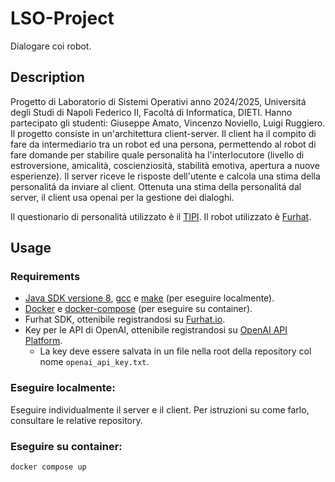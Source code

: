 # LSO-Project
Dialogare coi robot.

## Description
Progetto di Laboratorio di Sistemi Operativi anno 2024/2025, Universitá degli Studi di Napoli Federico II, Facoltá di Informatica, DIETI.
Hanno partecipato gli studenti: Giuseppe Amato, Vincenzo Noviello, Luigi Ruggiero.
Il progetto consiste in un'architettura client-server.
Il client ha il compito di fare da intermediario tra un robot ed una persona, permettendo al robot di fare domande per stabilire quale personalità ha l'interlocutore (livello di estroversione, amicalità, coscienziosità, stabilità emotiva, apertura a nuove esperienze). Il server riceve le risposte dell'utente e calcola una stima della personalitá da inviare al client. Ottenuta una stima della personalitá dal server, il client usa openai per la gestione dei dialoghi.

Il questionario di personalitá utilizzato è il [TIPI](https://gosling.psy.utexas.edu/scales-weve-developed/ten-item-personality-measure-tipi/).
Il robot utilizzato è [Furhat](https://docs.furhat.io/).

## Usage
  ### Requirements
  - [Java SDK versione 8](https://adoptium.net/temurin/releases/?package=jdk&version=8), [gcc](https://gcc.gnu.org/) e [make](https://www.gnu.org/software/make/) (per eseguire localmente).
  - [Docker](https://www.docker.com/) e [docker-compose](https://docs.docker.com/compose/) (per eseguire su container).
  - Furhat SDK, ottenibile registrandosi su [Furhat.io](https://furhat.io/).
  - Key per le API di OpenAI, ottenibile registrandosi su [OpenAI API Platform](https://openai.com/api/). 
    - La key deve essere salvata in un file nella root della repository col nome `openai_api_key.txt`.

  ### Eseguire localmente:
  Eseguire individualmente il server e il client. Per istruzioni su come farlo, consultare le relative repository.
  
  ### Eseguire su container:
  ```sh
  docker compose up
